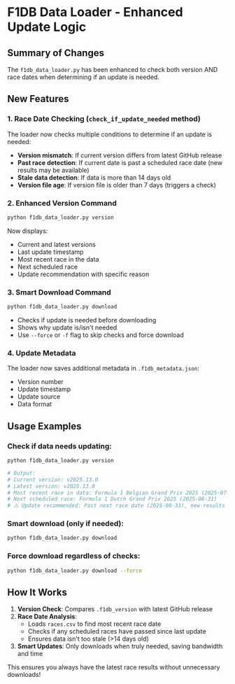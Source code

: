 # F1DB Data Loader - Enhanced Update Logic

## Summary of Changes

The `f1db_data_loader.py` has been enhanced to check both version AND race dates when determining if an update is needed.

## New Features

### 1. Race Date Checking (`check_if_update_needed` method)
The loader now checks multiple conditions to determine if an update is needed:

- **Version mismatch**: If current version differs from latest GitHub release
- **Past race detection**: If current date is past a scheduled race date (new results may be available)  
- **Stale data detection**: If data is more than 14 days old
- **Version file age**: If version file is older than 7 days (triggers a check)

### 2. Enhanced Version Command
```bash
python f1db_data_loader.py version
```
Now displays:
- Current and latest versions
- Last update timestamp
- Most recent race in the data
- Next scheduled race
- Update recommendation with specific reason

### 3. Smart Download Command
```bash
python f1db_data_loader.py download
```
- Checks if update is needed before downloading
- Shows why update is/isn't needed
- Use `--force` or `-f` flag to skip checks and force download

### 4. Update Metadata
The loader now saves additional metadata in `.f1db_metadata.json`:
- Version number
- Update timestamp
- Update source
- Data format

## Usage Examples

### Check if data needs updating:
```bash
python f1db_data_loader.py version

# Output:
# Current version: v2025.13.0
# Latest version: v2025.13.0
# Most recent race in data: Formula 1 Belgian Grand Prix 2025 (2025-07-27)
# Next scheduled race: Formula 1 Dutch Grand Prix 2025 (2025-08-31)
# ⚠️ Update recommended: Past next race date (2025-08-31), new results may be available
```

### Smart download (only if needed):
```bash
python f1db_data_loader.py download
```

### Force download regardless of checks:
```bash
python f1db_data_loader.py download --force
```

## How It Works

1. **Version Check**: Compares `.f1db_version` with latest GitHub release
2. **Race Date Analysis**: 
   - Loads `races.csv` to find most recent race date
   - Checks if any scheduled races have passed since last update
   - Ensures data isn't too stale (>14 days old)
3. **Smart Updates**: Only downloads when truly needed, saving bandwidth and time

This ensures you always have the latest race results without unnecessary downloads!